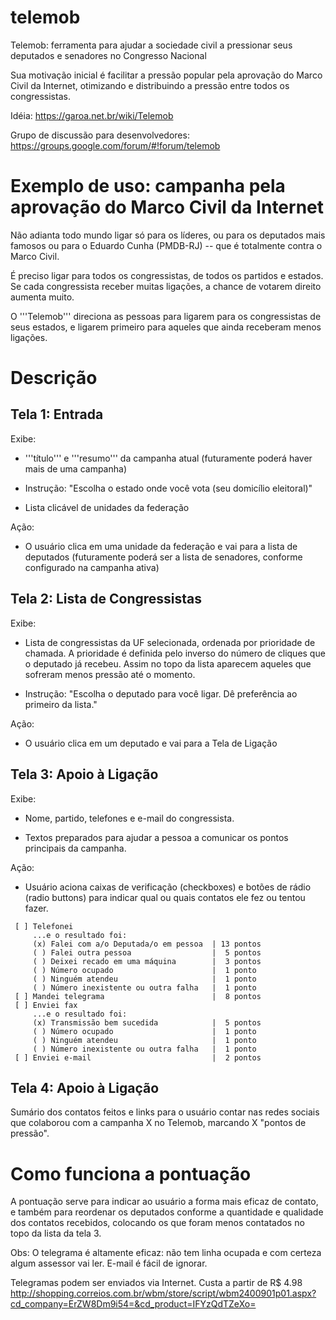 telemob
=======

Telemob: ferramenta para ajudar a sociedade civil a pressionar seus deputados e senadores no Congresso Nacional

Sua motivação inicial é facilitar a pressão popular pela aprovação do Marco Civil da Internet, otimizando e distribuindo a pressão entre todos os congressistas.

Idéia: https://garoa.net.br/wiki/Telemob

Grupo de discussão para desenvolvedores: https://groups.google.com/forum/#!forum/telemob



Exemplo de uso: campanha pela aprovação do Marco Civil da Internet
==================================================================

Não adianta todo mundo ligar só para os líderes, ou para os deputados mais famosos ou para o Eduardo Cunha (PMDB-RJ) -- que é totalmente contra o Marco Civil.

É preciso ligar para todos os congressistas, de todos os partidos e estados. Se cada congressista receber muitas ligações, a chance de votarem direito aumenta muito.

O '''Telemob''' direciona as pessoas para ligarem para os congressistas de seus estados, e ligarem primeiro para aqueles que ainda receberam menos ligações.


Descrição
===========

Tela 1: Entrada
-----------------

Exibe:

* '''título''' e '''resumo''' da campanha atual (futuramente poderá haver mais de uma campanha)

* Instrução: "Escolha o estado onde você vota (seu domicílio eleitoral)"

* Lista clicável de unidades da federação

Ação:

* O usuário clica em uma unidade da federação e vai para a lista de deputados (futuramente poderá ser a lista de senadores, conforme configurado na campanha ativa)

Tela 2: Lista de Congressistas
-------------------------------

Exibe:

* Lista de congressistas da UF selecionada, ordenada por prioridade de chamada. A prioridade é definida pelo inverso do número de cliques que o deputado já recebeu. Assim no topo da lista aparecem aqueles que sofreram menos pressão até o momento.

* Instrução: "Escolha o deputado para você ligar. Dê preferência ao primeiro da lista."

Ação:

* O usuário clica em um deputado e vai para a Tela de Ligação

Tela 3: Apoio à Ligação
-------------------------------

Exibe:

* Nome, partido, telefones e e-mail do congressista.

* Textos preparados para ajudar a pessoa a comunicar os pontos principais da campanha.

Ação:

* Usuário aciona caixas de verificação (checkboxes) e botões de rádio (radio buttons) para indicar qual ou quais contatos ele fez ou tentou fazer.

```
 [ ] Telefonei
     ...e o resultado foi:
     (x) Falei com a/o Deputada/o em pessoa  | 13 pontos
     ( ) Falei outra pessoa                  |  5 pontos
     ( ) Deixei recado em uma máquina        |  3 pontos
     ( ) Número ocupado                      |  1 ponto
     ( ) Ninguém atendeu                     |  1 ponto
     ( ) Número inexistente ou outra falha   |  1 ponto
 [ ] Mandei telegrama                        |  8 pontos
 [ ] Enviei fax
     ...e o resultado foi:
     (x) Transmissão bem sucedida            |  5 pontos
     ( ) Número ocupado                      |  1 ponto
     ( ) Ninguém atendeu                     |  1 ponto
     ( ) Número inexistente ou outra falha   |  1 ponto
 [ ] Enviei e-mail                           |  2 pontos
```


Tela 4: Apoio à Ligação
-------------------------------

Sumário dos contatos feitos e links para o usuário contar nas redes sociais que colaborou com a campanha X no Telemob, marcando X "pontos de pressão".



Como funciona a pontuação
==========================

A pontuação serve para indicar ao usuário a forma mais eficaz de contato, e também para reordenar os deputados conforme a quantidade e qualidade dos contatos recebidos, colocando os que foram menos contatados no topo da lista da tela 3.

Obs: O telegrama é altamente eficaz: não tem linha ocupada e com certeza algum assessor vai ler. E-mail é fácil de ignorar.

Telegramas podem ser enviados via Internet. Custa a partir de R$ 4.98 http://shopping.correios.com.br/wbm/store/script/wbm2400901p01.aspx?cd_company=ErZW8Dm9i54=&cd_product=IFYzQdTZeXo=

